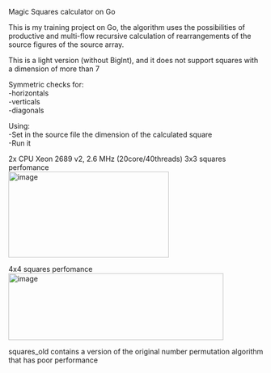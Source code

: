 Magic Squares calculator on Go

This is my training project on Go, the algorithm uses the possibilities of productive and multi-flow recursive calculation of rearrangements of the source figures of the source array.

This is a light version (without BigInt), and it does not support squares with a dimension of more than 7

Symmetric checks for:<br/>
-horizontals<br/>
-verticals<br/>
-diagonals

Using:<br/>
-Set in the source file the dimension of the calculated square<br/>
-Run it

2x CPU Xeon 2689 v2, 2.6 MHz (20core/40threads)
3x3 squares perfomance<br/>
<img width="317" height="170" alt="image" src="https://github.com/user-attachments/assets/3199f8dd-3298-403e-bfcc-5d7a6b5e24c4" />


4x4 squares perfomance<br/>
<img width="425" height="132" alt="image" src="https://github.com/user-attachments/assets/a4fe7422-c881-48ac-a482-9e5c8282bc06" />

squares_old contains a version of the original number permutation algorithm that has poor performance
